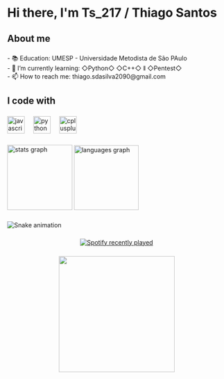 <h1 align="left">Hi there, I'm Ts_217 / Thiago Santos</h1>

###

<h2 align="left">About me</h2>

###

<p align="left">- 📚 Education: UMESP - Universidade Metodista de São PAulo<br>- 📃 I’m currently learning: ◇Python◇  ◇C++◇ ⫴ ◇Pentest◇<br>- 📫 How to reach me: thiago.sdasilva2090@gmail.com</p>

###

<h2 align="left">I code with</h2>

###

<div align="left">
  <img src="https://cdn.jsdelivr.net/gh/devicons/devicon/icons/javascript/javascript-original.svg" height="40" alt="javascript logo"  />
  <img width="12" />
  <img src="https://cdn.jsdelivr.net/gh/devicons/devicon/icons/python/python-original.svg" height="40" alt="python logo"  />
  <img width="12" />
  <img src="https://cdn.jsdelivr.net/gh/devicons/devicon/icons/cplusplus/cplusplus-original.svg" height="40" alt="cplusplus logo"  />
</div>

###

<div align="left">
  <img src="https://github-readme-stats.vercel.app/api?username=tss217&hide_title=false&hide_rank=false&show_icons=false&include_all_commits=true&count_private=true&disable_animations=false&theme=dracula&locale=en&hide_border=true&order=1" height="150" alt="stats graph"  />
  <img src="https://github-readme-stats.vercel.app/api/top-langs?username=tss217&locale=en&hide_title=false&layout=compact&card_width=320&langs_count=4&theme=aura_dark&hide_border=true&order=2" height="149" alt="languages graph"  />
</div>

###

<img src="https://raw.githubusercontent.com/tss217/tss217/output/snake.svg" alt="Snake animation" />

###

<div align="center">
  <a href="https://open.spotify.com/user/Ts217">
    <img src="https://spotify-recently-played-readme.vercel.app/api?user=Ts217&count=5&unique=false" alt="Spotify recently played"  />
  </a>
</div>

###

<div align="center">
  <img height="267" src="https://raw.githubusercontent.com/mayhemantt/mayhemantt/Update/svg/Bottom.svg"  />
</div>

###


